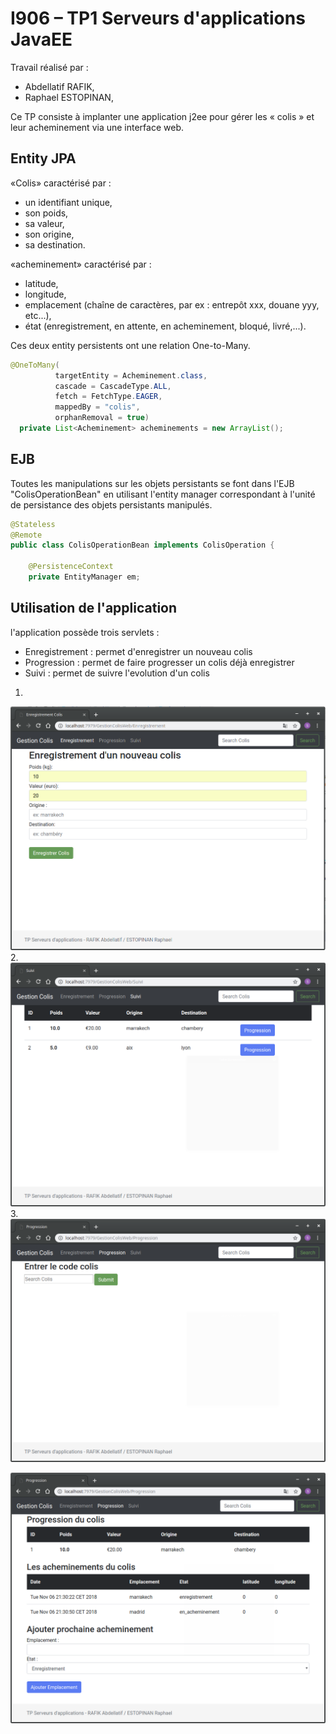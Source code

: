 # I906 – TP1 Serveurs d'applications JavaEE

Travail réalisé par :
- Abdellatif RAFIK,
- Raphael ESTOPINAN,

Ce TP consiste à implanter une application j2ee pour gérer les « colis » et leur  acheminement via une interface web.

## Entity JPA
«Colis» caractérisé par :
- un identifiant unique,
- son poids,
- sa valeur,
- son origine,
- sa destination.

«acheminement» caractérisé par :
- latitude,
- longitude,
- emplacement (chaîne de caractères, par ex : entrepôt xxx, douane yyy, etc...),
- état (enregistrement, en attente, en acheminement, bloqué, livré,...).

Ces deux entity persistents ont une relation One-to-Many.
```java
@OneToMany(
          targetEntity = Acheminement.class,
          cascade = CascadeType.ALL,
          fetch = FetchType.EAGER,
          mappedBy = "colis",
          orphanRemoval = true)
  private List<Acheminement> acheminements = new ArrayList();
```
## EJB
Toutes les manipulations sur les objets persistants se font dans l'EJB "ColisOperationBean" en 
utilisant l'entity manager correspondant à l'unité de persistance des objets persistants 
manipulés.

```java
@Stateless
@Remote
public class ColisOperationBean implements ColisOperation {
	
	@PersistenceContext
	private EntityManager em;
```

## Utilisation de l'application
l'application possède trois servlets :
- Enregistrement : permet d'enregistrer un nouveau colis
- Progression : permet de faire progresser un colis déjà enregistrer
- Suivi : permet de suivre l'evolution d'un colis

1.
![Alt index](Enregistrement.png)
2.
![Alt create](Suivi.png)
3.
![Alt info](Progression.png)

![Alt delivered](ProgressionBis.png)
